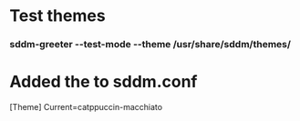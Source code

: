 # Test themes
### sddm-greeter --test-mode --theme /usr/share/sddm/themes/<name for theme>

# Added the to sddm.conf
[Theme]
Current=catppuccin-macchiato

